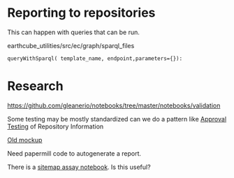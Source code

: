 # Reporting to repositories

This can happen with queries that can be run. 

earthcube_utilities/src/ec/graph/sparql_files

 ```queryWithSparql( template_name, endpoint,parameters={}):```

# Research
https://github.com/gleanerio/notebooks/tree/master/notebooks/validation

Some testing may be mostly standardized can we do a pattern like
[Approval Testing](https://approvaltests.com/) of Repository Information

[Old mockup](https://github.com/earthcube/geocodes_documentation/wiki/DataValidationReportMockup)

Need papermill code to autogenerate a report.

There is a [sitemap assay notebook](https://github.com/gleanerio/notebooks/blob/master/notebooks/sitemap_assay.ipynb). Is this useful?

